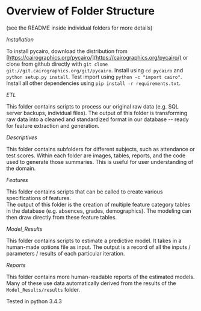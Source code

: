 # Overview of Folder Structure

(see the README inside individual folders for more details)

*Installation*

To install pycairo, download the distribution from [https://cairographics.org/pycairo/](https://cairographics.org/pycairo/) or clone from github directly with `git clone git://git.cairographics.org/git/pycairo`. Install using `cd pycairo` and `python setup.py install`. Test import using `python -c "import cairo"`. Install all other dependencies using `pip install -r requirements.txt`.

*ETL*

This folder contains scripts to process our original raw data (e.g. SQL server backups, individual files). The output of this folder is transforming raw data into a cleaned and standardized format in our database -- ready for feature extraction and generation.

*Descriptives*

This folder contains subfolders for different subjects, such as attendance or test scores. Within each folder are images, tables, reports, and the code used to generate those summaries. This is useful for user understanding of the domain.

*Features*

This folder contains scripts that can be called to create various specifications of features.  
The output of this folder is the creation of multiple feature category tables in the database (e.g. absences, grades, demographics). The modeling can then draw directly from these feature tables.

*Model_Results*

This folder contains scripts to estimate a predictive model. It takes in a human-made options file as input. The output is a record of all the inputs / parameters / results of each particular iteration.

*Reports*

This folder contains more human-readable reports of the estimated models. Many of these use data automatically derived from the results of the `Model_Results/results` folder.

Tested in python 3.4.3

